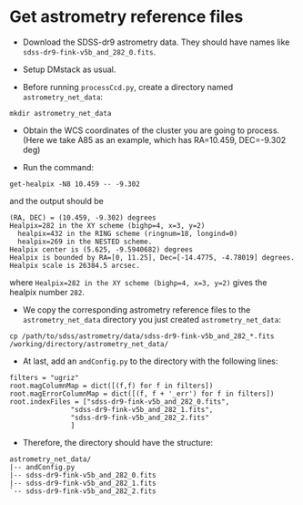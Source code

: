 # Get astrometry reference files

* Download the SDSS-dr9 astrometry data. They should have names like `sdss-dr9-fink-v5b_and_282_0.fits`.

* Setup DMstack as usual. 

* Before running `processCcd.py`, create a directory named `astrometry_net_data`:
```
mkdir astrometry_net_data
```

* Obtain the WCS coordinates of the cluster you are going to process. (Here we take A85 as an example, which has RA=10.459, DEC=-9.302 deg)

* Run the command:
```
get-healpix -N8 10.459 -- -9.302
```
and the output should be
```
(RA, DEC) = (10.459, -9.302) degrees
Healpix=282 in the XY scheme (bighp=4, x=3, y=2)
  healpix=432 in the RING scheme (ringnum=18, longind=0)
  healpix=269 in the NESTED scheme.
Healpix center is (5.625, -9.5940682) degrees
Healpix is bounded by RA=[0, 11.25], Dec=[-14.4775, -4.78019] degrees.
Healpix scale is 26384.5 arcsec.
```
where `Healpix=282 in the XY scheme (bighp=4, x=3, y=2)` gives the healpix number `282`.

* We copy the corresponding astrometry reference files to the `astrometry_net_data` directory you just created `astrometry_net_data`:
```
cp /path/to/sdss/astrometry/data/sdss-dr9-fink-v5b_and_282_*.fits /working/directory/astrometry_net_data/
```

* At last, add an `andConfig.py` to the directory with the following lines:
```
filters = "ugriz"
root.magColumnMap = dict([(f,f) for f in filters])
root.magErrorColumnMap = dict([(f, f + '_err') for f in filters])
root.indexFiles = ["sdss-dr9-fink-v5b_and_282_0.fits",
               "sdss-dr9-fink-v5b_and_282_1.fits",
               "sdss-dr9-fink-v5b_and_282_2.fits"
               ]
```

* Therefore, the directory should have the structure:
```
astrometry_net_data/
|-- andConfig.py
|-- sdss-dr9-fink-v5b_and_282_0.fits
|-- sdss-dr9-fink-v5b_and_282_1.fits
`-- sdss-dr9-fink-v5b_and_282_2.fits
```
